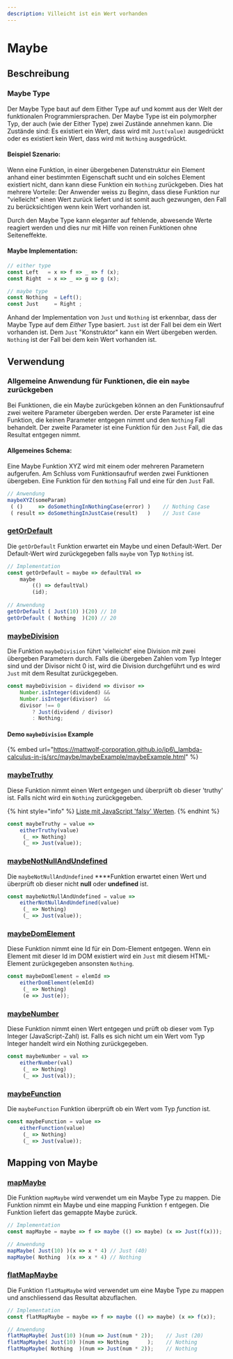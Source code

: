 ```yaml
---
description: Villeicht ist ein Wert vorhanden
---
```


# Maybe

## Beschreibung

### Maybe Type

Der Maybe Type baut auf dem Either Type auf und kommt aus der Welt der funktionalen Programmiersprachen. Der Maybe Type ist ein polymorpher Typ, der auch \(wie der Either Type\) zwei Zustände annehmen kann. Die Zustände sind: Es existiert ein Wert, dass wird mit `Just(value)` ausgedrückt oder es existiert kein Wert, dass wird mit `Nothing` ausgedrückt.

#### Beispiel Szenario:

Wenn eine Funktion, in einer übergebenen Datenstruktur ein Element anhand einer bestimmten Eigenschaft sucht und ein solches Element existiert nicht, dann kann diese Funktion ein `Nothing` zurückgeben. Dies hat mehrere Vorteile: Der Anwender weiss zu Beginn, dass diese Funktion nur "vielleicht" einen Wert zurück liefert und ist somit auch gezwungen, den Fall zu berücksichtigen wenn kein Wert vorhanden ist.

Durch den Maybe Type kann eleganter auf fehlende, abwesende Werte reagiert werden und dies nur mit Hilfe von reinen Funktionen ohne Seiteneffekte.

#### Maybe Implementation:

```javascript
// either type
const Left   = x => f => _ => f (x);
const Right  = x => _ => g => g (x);

// maybe type
const Nothing  = Left();
const Just     = Right ;
```

Anhand der Implementation von `Just` und `Nothing` ist erkennbar, dass der Maybe Type auf dem _Either_ Type basiert. `Just` ist der Fall bei dem ein Wert vorhanden ist. Dem `Just` "Konstruktor" kann ein Wert übergeben werden. `Nothing` ist der Fall bei dem kein Wert vorhanden ist.

## Verwendung

### Allgemeine Anwendung für Funktionen, die ein `maybe` zurückgeben

Bei Funktionen, die ein Maybe zurückgeben können an den Funktionsaufruf zwei weitere Parameter übergeben werden. Der erste Parameter ist eine Funktion, die keinen Parameter entgegen nimmt und den `Nothing` Fall behandelt. Der zweite Parameter ist eine Funktion für den `Just` Fall, die das Resultat entgegen nimmt.

#### Allgemeines Schema:

Eine Maybe Funktion XYZ wird mit einem oder mehreren Parametern aufgerufen. Am Schluss vom Funktionsaufruf werden zwei Funktionen übergeben. Eine Funktion für den `Nothing` Fall und eine für den `Just` Fall.

```javascript
// Anwendung        
maybeXYZ(someParam)
 ( ()     => doSomethingInNothingCase(error) )    // Nothing Case
 ( result => doSomethingInJustCase(result)   )    // Just Case
```

### [getOrDefault](https://github.com/mattwolf-corporation/ip6_lambda-calculus-in-js/blob/ed3a8e45188faf7b970a2643b31433ebb572e789/src/maybe/maybe.js#L36)

Die `getOrDefault` Funktion erwartet ein Maybe und einen Default-Wert. Der Default-Wert wird zurückgegeben falls `maybe` von Typ `Nothing` ist.

```javascript
// Implementation
const getOrDefault = maybe => defaultVal =>
    maybe
        (() => defaultVal)
        (id);
   
// Anwendung     
getOrDefault ( Just(10) )(20) // 10
getOrDefault ( Nothing  )(20) // 20
```

### [maybeDivision](https://github.com/mattwolf-corporation/ip6_lambda-calculus-in-js/blob/ed3a8e45188faf7b970a2643b31433ebb572e789/src/maybe/maybe.js#L48)

Die Funktion `maybeDivision` führt 'vielleicht' eine Division mit zwei übergeben Parametern durch. Falls die übergeben Zahlen vom Typ Integer sind und der Divisor nicht 0 ist, wird die Division durchgeführt und es wird `Just` mit dem Resultat zurückgegeben.

```javascript
const maybeDivision = dividend => divisor =>
    Number.isInteger(dividend) &&
    Number.isInteger(divisor)  &&
    divisor !== 0
        ? Just(dividend / divisor)
        : Nothing;
```

#### Demo `maybeDivision` Example

{% embed url="https://mattwolf-corporation.github.io/ip6\_lambda-calculus-in-js/src/maybe/maybeExample/maybeExample.html" %}

### [maybeTruthy](https://github.com/mattwolf-corporation/ip6_lambda-calculus-in-js/blob/ed3a8e45188faf7b970a2643b31433ebb572e789/src/maybe/maybe.js#L73)

Diese Funktion nimmt einen Wert entgegen und überprüft ob dieser 'truthy' ist. Falls nicht wird ein `Nothing` zurückgegeben.

{% hint style="info" %}
[Liste mit JavaScript 'falsy' Werten](https://developer.mozilla.org/en-US/docs/Glossary/Falsy).
{% endhint %}

```javascript
const maybeTruthy = value =>
    eitherTruthy(value)
     (_ => Nothing)
     (_ => Just(value));
```

### [maybeNotNullAndUndefined](https://github.com/mattwolf-corporation/ip6_lambda-calculus-in-js/blob/ed3a8e45188faf7b970a2643b31433ebb572e789/src/maybe/maybe.js#L95)

Die `maybeNotNullAndUndefined` ****Funktion erwartet einen Wert und überprüft ob dieser nicht **null** oder **undefined** ist.

```javascript
const maybeNotNullAndUndefined = value =>
    eitherNotNullAndUndefined(value)
     (_ => Nothing)
     (_ => Just(value));
```

### [maybeDomElement](https://github.com/mattwolf-corporation/ip6_lambda-calculus-in-js/blob/ed3a8e45188faf7b970a2643b31433ebb572e789/src/maybe/maybe.js#L131)

Diese Funktion nimmt eine Id für ein Dom-Element entgegen. Wenn ein Element mit dieser Id im DOM existiert wird ein `Just` mit diesem HTML-Element zurückgegeben ansonsten `Nothing`.

```javascript
const maybeDomElement = elemId =>
    eitherDomElement(elemId)
     (_ => Nothing)
     (e => Just(e));
```

### [maybeNumber](https://github.com/mattwolf-corporation/ip6_lambda-calculus-in-js/blob/ed3a8e45188faf7b970a2643b31433ebb572e789/src/maybe/maybe.js#L165)

Diese Funktion nimmt einen Wert entgegen und prüft ob dieser vom Typ Integer \(JavaScript-Zahl\) ist. Falls es sich nicht um ein Wert vom Typ Integer handelt wird ein Nothing zurückgegeben.

```javascript
const maybeNumber = val =>
    eitherNumber(val)
     (_ => Nothing)
     (_ => Just(val));
```

### [maybeFunction](https://github.com/mattwolf-corporation/ip6_lambda-calculus-in-js/blob/ed3a8e45188faf7b970a2643b31433ebb572e789/src/maybe/maybe.js#L209)

Die `maybeFunction` Funktion überprüft ob ein Wert vom Typ _function_ ist.

```javascript
const maybeFunction = value =>
    eitherFunction(value)
     (_ => Nothing)
     (_ => Just(value));
```

## Mapping von Maybe

### [mapMaybe](https://github.com/mattwolf-corporation/ip6_lambda-calculus-in-js/blob/ed3a8e45188faf7b970a2643b31433ebb572e789/src/maybe/maybe.js#L276)

Die Funktion `mapMaybe` wird verwendet um ein Maybe Type zu mappen. Die Funktion nimmt ein Maybe und eine mapping Funktion `f` entgegen. Die Funktion liefert das gemappte Maybe zurück.

```javascript
// Implementation
const mapMaybe = maybe => f => maybe (() => maybe) (x => Just(f(x)));

// Anwendung
mapMaybe( Just(10) )(x => x * 4) // Just (40)
mapMaybe( Nothing  )(x => x * 4) // Nothing
```

### [flatMapMaybe](https://github.com/mattwolf-corporation/ip6_lambda-calculus-in-js/blob/ed3a8e45188faf7b970a2643b31433ebb572e789/src/maybe/maybe.js#L288)

Die Funktion `flatMapMaybe` wird verwendet um eine Maybe Type zu mappen und anschliessend das Resultat abzuflachen.

```javascript
// Implementation
const flatMapMaybe = maybe => f => maybe (() => maybe) (x => f(x));

// Anwendung
flatMapMaybe( Just(10) )(num => Just(num * 2));    // Just (20)
flatMapMaybe( Just(10) )(num => Nothing      );    // Nothing
flatMapMaybe( Nothing  )(num => Just(num * 2));    // Nothing
```

